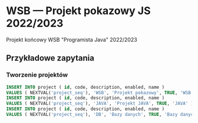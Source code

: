 # WSB — Projekt pokazowy JS 2022/2023
Projekt końcowy WSB "Programista Java" 2022/2023

## Przykładowe zapytania

### Tworzenie projektów

```sql
INSERT INTO project ( id, code, description, enabled, name )
VALUES ( NEXTVAL('project_seq'), 'WSB', 'Projekt pokazowy', TRUE, 'WSB -- Projekt pokazowy' );
INSERT INTO project ( id, code, description, enabled, name )
VALUES ( NEXTVAL('project_seq'), 'JAVA', 'Projekt JAVA', TRUE, 'JAVA' );
INSERT INTO project ( id, code, description, enabled, name )
VALUES ( NEXTVAL('project_seq'), 'DB', 'Bazy danych', TRUE, 'Bazy danych' );
```
